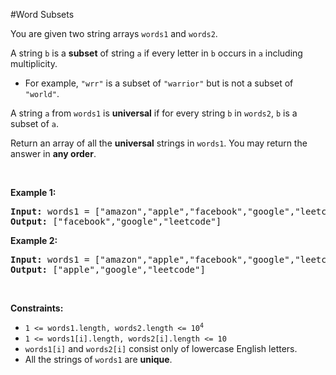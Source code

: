 #Word Subsets
<p>You are given two string arrays <code>words1</code> and <code>words2</code>.</p>
<p>A string <code>b</code> is a <strong>subset</strong> of string <code>a</code> if every letter in <code>b</code> occurs in <code>a</code> including multiplicity.</p>
<ul>
<li>For example, <code>"wrr"</code> is a subset of <code>"warrior"</code> but is not a subset of <code>"world"</code>.</li>
</ul>
<p>A string <code>a</code> from <code>words1</code> is <strong>universal</strong> if for every string <code>b</code> in <code>words2</code>, <code>b</code> is a subset of <code>a</code>.</p>
<p>Return an array of all the <strong>universal</strong> strings in <code>words1</code>. You may return the answer in <strong>any order</strong>.</p>
<p> </p>
<p><strong class="example">Example 1:</strong></p>
<pre><strong>Input:</strong> words1 = ["amazon","apple","facebook","google","leetcode"], words2 = ["e","o"]
<strong>Output:</strong> ["facebook","google","leetcode"]
</pre>
<p><strong class="example">Example 2:</strong></p>
<pre><strong>Input:</strong> words1 = ["amazon","apple","facebook","google","leetcode"], words2 = ["l","e"]
<strong>Output:</strong> ["apple","google","leetcode"]
</pre>
<p> </p>
<p><strong>Constraints:</strong></p>
<ul>
<li><code>1 &lt;= words1.length, words2.length &lt;= 10<sup>4</sup></code></li>
<li><code>1 &lt;= words1[i].length, words2[i].length &lt;= 10</code></li>
<li><code>words1[i]</code> and <code>words2[i]</code> consist only of lowercase English letters.</li>
<li>All the strings of <code>words1</code> are <strong>unique</strong>.</li>
</ul>
